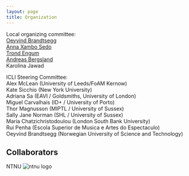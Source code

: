 ```yaml
---
layout: page
title: Organization
---
```


Local organizing committee:  
[Oeyvind Brandtsegg](https://www.ntnu.no/ansatte/oyvind.brandtsegg)  
[Anna Xambo Sedo](https://www.ntnu.no/ansatte/anna.xambo.sedo)  
[Trond Engum](https://www.ntnu.no/ansatte/trond.engum)  
[Andreas Bergsland](https://www.ntnu.no/ansatte/andreas.bergsland)  
Karolina Jawad


ICLI Steering Committee:  
Alex McLean (University of Leeds/FoAM Kernow)  
Kate Sicchio (New York University)  
Adriana Sa (EAVI / Goldsmiths, University of London)  
Miguel Carvalhais (ID+ / University of Porto)  
Thor Magnusson (MIPTL / University of Sussex)  
Sally Jane Norman (SHL / University of Sussex)  
Maria Chatzichristodoulou (London South Bank University)  
Rui Penha (Escola Superior de Musica e Artes do Espectaculo)  
Oeyvind Brandtsegg (Norwegian University of Science and Technology)
 
## Collaborators 

NTNU <img src="/liveinterfaces2020/assets/img/logos.png" alt="ntnu logo" />
